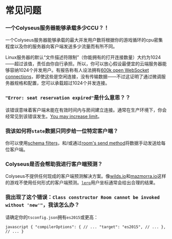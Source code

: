 # 常见问题

### 一个Colyseus服务器能够承载多少CCU？！

一个Colyseus服务器能够承载的最大并发用户数将根据你的游戏循环的cpu密集程度以及你的服务器向客户端发送多少流量而有所不同。

Linux服务器的默认“文件描述符限制”（你能拥有的打开连接数量）大约为1024——超过该值，责任由你自行承担。所以，你可以放心假设最便宜的云端服务器能够容纳1024个并发用户。有报告称有人设法拥有[600k open WebSocket connections](https://blog.jayway.com/2015/04/13/600k-concurrent-websocket-connections-on-aws-using-node-js/)，即使这些是空闲连接，没有传输数据——不过这证明了通过微调服务器规格和配置，您可以承载超过1024个并发连接。

### `"Error: seat reservation expired"`是什么意思？？

该错误意味着客户端未能在有效时间内与房间建立连接。通常在生产环境下，你会经常见到该错误发生。[You may increase limit](/server/room/#setseatreservationtime-seconds)。

### 我该如何将`state`数据只同步给一位特定客户端？

你可以使用[schema filters](/state/schema/#filtering-data-per-client)，和/或通过[room's send method](/server/client/#sendtype-message)将数据手动发送给每位客户端。

### Colyseus是否会帮助我进行客户端预测？

Colyseus不提供任何现成的客户端预测解决方案。像[wilds.io](http://wilds.io/)和[mazmorra.io](https://mazmorra.io/)这样的游戏不使用任何形式的客户端预测。[`lerp`](http://gamestd.io/mathf/globals.html#lerp)用户坐标通常会给出合理的结果。

### 我出现了这个错误：`Class constructor Room cannot be invoked without 'new'"`，我该怎么办？

请确定你的`tsconfig.json`拥有`es2015`或更高：

```javascript { "compilerOptions": { // ... "target": "es2015", // ... }, // ... } ```
